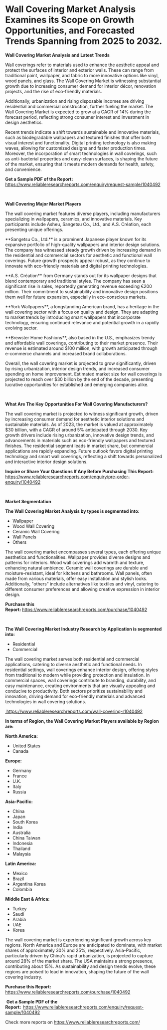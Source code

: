 <p><h1>Wall Covering Market Analysis Examines its Scope on Growth Opportunities, and Forecasted Trends Spanning from 2025 to 2032.</h1></p><p><strong>Wall Covering Market Analysis and Latest Trends</strong></p>
<p><p>Wall coverings refer to materials used to enhance the aesthetic appeal and protect the surfaces of interior and exterior walls. These can range from traditional paint, wallpaper, and fabric to more innovative options like vinyl, wood panels, and glass. The Wall Covering Market is witnessing substantial growth due to increasing consumer demand for interior décor, renovation projects, and the rise of eco-friendly materials. </p><p>Additionally, urbanization and rising disposable incomes are driving residential and commercial construction, further fueling the market. The Wall Covering Market is expected to grow at a CAGR of 14% during the forecast period, reflecting strong consumer interest and investment in design aesthetics. </p><p>Recent trends indicate a shift towards sustainable and innovative materials, such as biodegradable wallpapers and textured finishes that offer both visual interest and functionality. Digital printing technology is also making waves, allowing for customized designs and faster production times. Moreover, the incorporation of smart technologies in wall coverings, such as anti-bacterial properties and easy-clean surfaces, is shaping the future of the market, ensuring that it meets modern demands for health, safety, and convenience.</p></p>
<p><strong>Get a Sample PDF of the Report:&nbsp;</strong> <a href="https://www.reliableresearchreports.com/enquiry/request-sample/1040492?utm_campaign=1512&utm_medium=2&utm_source=Github&utm_content=ia&utm_term=30012025&utm_id=wall-covering">https://www.reliableresearchreports.com/enquiry/request-sample/1040492</a></p>
<p>&nbsp;</p>
<p><strong>Wall Covering Major Market Players</strong></p>
<p><p>The wall covering market features diverse players, including manufacturers specializing in wallpapers, ceramics, and innovative materials. Key participants include Asheu, Sangetsu Co., Ltd., and A.S. Création, each presenting unique offerings.</p><p>**Sangetsu Co., Ltd.** is a prominent Japanese player known for its expansive portfolio of high-quality wallpapers and interior design solutions. The company has witnessed steady growth driven by increasing demand in the residential and commercial sectors for aesthetic and functional wall coverings. Future growth prospects appear robust, as they continue to innovate with eco-friendly materials and digital printing technologies.</p><p>**A.S. Création** from Germany stands out for its wallpaper designs that blend contemporary and traditional styles. The company has seen a significant rise in sales, reportedly generating revenue exceeding €200 million. Their commitment to sustainability and innovative design positions them well for future expansion, especially in eco-conscious markets.</p><p>**York Wallpapers**, a longstanding American brand, has a heritage in the wall covering sector with a focus on quality and design. They are adapting to market trends by introducing smart wallpapers that incorporate technology, ensuring continued relevance and potential growth in a rapidly evolving sector.</p><p>**Brewster Home Fashions**, also based in the U.S., emphasizes trendy and affordable wall coverings, contributing to their market presence. Their revenue is estimated around $100 million, with growth anticipated through e-commerce channels and increased brand collaborations.</p><p>Overall, the wall covering market is projected to grow significantly, driven by rising urbanization, interior design trends, and increased consumer spending on home improvement. Estimated market size for wall coverings is projected to reach over $30 billion by the end of the decade, presenting lucrative opportunities for established and emerging companies alike.</p></p>
<p>&nbsp;</p>
<p><strong>What Are The Key Opportunities For Wall Covering Manufacturers?</strong></p>
<p><p>The wall covering market is projected to witness significant growth, driven by increasing consumer demand for aesthetic interior solutions and sustainable materials. As of 2023, the market is valued at approximately $30 billion, with a CAGR of around 5% anticipated through 2030. Key growth drivers include rising urbanization, innovative design trends, and advancements in materials such as eco-friendly wallpapers and textured finishes. The residential segment leads in market share, but commercial applications are rapidly expanding. Future outlook favors digital printing technology and smart wall coverings, reflecting a shift towards personalized and interactive interior design solutions.</p></p>
<p><strong>Inquire or Share Your Questions If Any Before Purchasing This Report:</strong> <a href="https://www.reliableresearchreports.com/enquiry/pre-order-enquiry/1040492?utm_campaign=1512&utm_medium=2&utm_source=Github&utm_content=ia&utm_term=30012025&utm_id=wall-covering">https://www.reliableresearchreports.com/enquiry/pre-order-enquiry/1040492</a></p>
<p>&nbsp;</p>
<p><strong>Market Segmentation</strong></p>
<p><strong>The Wall Covering Market Analysis by types is segmented into:</strong></p>
<p><ul><li>Wallpaper</li><li>Wood Wall Covering</li><li>Ceramic Wall Covering</li><li>Wall Panels</li><li>Others</li></ul></p>
<p><p>The wall covering market encompasses several types, each offering unique aesthetics and functionalities. Wallpaper provides diverse designs and patterns for interiors. Wood wall coverings add warmth and texture, enhancing natural ambience. Ceramic wall coverings are durable and moisture-resistant, ideal for kitchens and bathrooms. Wall panels, often made from various materials, offer easy installation and stylish looks. Additionally, "others" include alternatives like textiles and vinyl, catering to different consumer preferences and allowing creative expression in interior design.</p></p>
<p><strong>Purchase this Report:&nbsp;</strong><a href="https://www.reliableresearchreports.com/purchase/1040492?utm_campaign=1512&utm_medium=2&utm_source=Github&utm_content=ia&utm_term=30012025&utm_id=wall-covering">https://www.reliableresearchreports.com/purchase/1040492</a></p>
<p>&nbsp;</p>
<p><strong>The Wall Covering Market Industry Research by Application is segmented into:</strong></p>
<p><ul><li>Residential</li><li>Commercial</li></ul></p>
<p><p>The wall covering market serves both residential and commercial applications, catering to diverse aesthetic and functional needs. In residential settings, wall coverings enhance interior design, offering styles from traditional to modern while providing protection and insulation. In commercial spaces, wall coverings contribute to branding, durability, and easy maintenance, creating environments that are visually appealing and conducive to productivity. Both sectors prioritize sustainability and innovation, driving demand for eco-friendly materials and advanced technologies in wall covering solutions.</p></p>
<p><a href="https://www.reliableresearchreports.com/wall-covering-r1040492?utm_campaign=1512&utm_medium=2&utm_source=Github&utm_content=ia&utm_term=30012025&utm_id=wall-covering">&nbsp;https://www.reliableresearchreports.com/wall-covering-r1040492</a></p>
<p><strong>In terms of Region, the Wall Covering Market Players available by Region are:</strong></p>
<p>
    <p> <strong> North America: </strong>
        <ul>
            <li>United States</li>
            <li>Canada</li>
        </ul>
        </p> 
    <p> <strong> Europe: </strong>
        <ul>
            <li>Germany</li>
            <li>France</li>
            <li>U.K.</li>
            <li>Italy</li>
            <li>Russia</li>
        </ul>
        </p> 
    <p> <strong> Asia-Pacific: </strong>
        <ul>
            <li>China</li>
            <li>Japan</li>
            <li>South Korea</li>
            <li>India</li>
            <li>Australia</li>
            <li>China Taiwan</li>
            <li>Indonesia</li>
            <li>Thailand</li>
            <li>Malaysia</li>
        </ul>
        </p> 
    <p> <strong> Latin America: </strong>
        <ul>
            <li>Mexico</li>
            <li>Brazil</li>
            <li>Argentina Korea</li>
            <li>Colombia</li>
        </ul>
        </p> 
    <p> <strong> Middle East & Africa: </strong>
        <ul>
            <li>Turkey</li>
            <li>Saudi</li>
            <li>Arabia</li>
            <li>UAE</li>
            <li>Korea</li>
        </ul>
    </p>
    </p>
<p><p>The wall covering market is experiencing significant growth across key regions. North America and Europe are anticipated to dominate, with market shares of approximately 30% and 25%, respectively. Asia-Pacific, particularly driven by China's rapid urbanization, is projected to capture around 28% of the market share. The USA maintains a strong presence, contributing about 15%. As sustainability and design trends evolve, these regions are poised to lead in innovation, shaping the future of the wall covering industry.</p></p>
<p><strong>Purchase this Report: </strong><a href="https://www.reliableresearchreports.com/purchase/1040492?utm_campaign=1512&utm_medium=2&utm_source=Github&utm_content=ia&utm_term=30012025&utm_id=wall-covering">https://www.reliableresearchreports.com/purchase/1040492</a></p>
<p>&nbsp;<strong>Get a Sample PDF of the Report:&nbsp;&nbsp;</strong><a href="https://www.reliableresearchreports.com/enquiry/request-sample/1040492?utm_campaign=1512&utm_medium=2&utm_source=Github&utm_content=ia&utm_term=30012025&utm_id=wall-covering">https://www.reliableresearchreports.com/enquiry/request-sample/1040492</a></p>
<p><strong></strong></p>
<p>Check more reports on <a href="https://www.reliableresearchreports.com/?utm_campaign=1512&utm_medium=2&utm_source=Github&utm_content=ia&utm_term=30012025&utm_id=wall-covering">https://www.reliableresearchreports.com/</a></p>